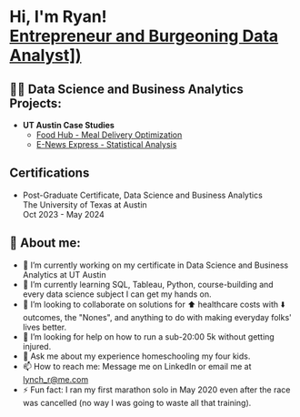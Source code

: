 <h1>Hi, I'm Ryan! <br/><a href="[https://www.linkedin.com/in/ryan-lynch-b0b46232]">Entrepreneur and Burgeoning Data Analyst])</a>

<h2>👨‍💻 Data Science and Business Analytics Projects:</h2>

- <b>UT Austin Case Studies</b>
  - [Food Hub - Meal Delivery Optimization](https://github.com/lynchr615/FoodHubCaseStudy/blob/main/PYF_Project_LearnerNotebook_FullCode.ipynb)
  - [E-News Express - Statistical Analysis](https://github.com/lynchr615/FoodHubCaseStudy/blob/main/PYF_Project_LearnerNotebook_FullCode.ipynb)

<h2> Certifications</h2>

- Post-Graduate Certificate, Data Science and Business Analytics <br/>The University of Texas at Austin<br>Oct 2023 - May 2024

<h2> 🤳 About me:</h2>

- 🔭 I’m currently working on my certificate in Data Science and Business Analytics at UT Austin
- 🌱 I’m currently learning SQL, Tableau, Python, course-building and every data science subject I can get my hands on.
- 👯 I’m looking to collaborate on solutions for ⬆️ healthcare costs with ⬇️ outcomes, the "Nones", and anything to do with making everyday folks' lives better.
- 🤔 I’m looking for help on how to run a sub-20:00 5k without getting injured.
- 💬 Ask me about my experience homeschooling my four kids.
- 📫 How to reach me: Message me on LinkedIn or email me at lynch_r@me.com
- ⚡ Fun fact: I ran my first marathon solo in May 2020 even after the race was cancelled (no way I was going to waste all that training).
